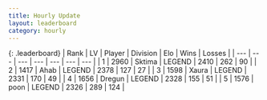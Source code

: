 ```yaml
---
title: Hourly Update
layout: leaderboard
category: hourly
---
```


{: .leaderboard}
| Rank | LV | Player | Division | Elo | Wins | Losses |
| --- | --- | --- | --- | --- | --- | --- |
| <span data-change="0">1</span> | 2960 | <span title="ID: 353063">Sktima</span> | LEGEND | <span data-change="0">2410</span> | <span data-change="0">262</span> | <span data-change="0">90</span> |
| <span data-change="0">2</span> | 1417 | <span title="ID: 402846">Ahab</span> | LEGEND | <span data-change="0">2378</span> | <span data-change="0">127</span> | <span data-change="0">27</span> |
| <span data-change="1">3</span> | 1598 | <span title="ID: 200908">Xaura</span> | LEGEND | <span data-change="0">2331</span> | <span data-change="0">170</span> | <span data-change="0">49</span> |
| <span data-change="1">4</span> | 1656 | <span title="ID: 337810">Dregun</span> | LEGEND | <span data-change="0">2328</span> | <span data-change="0">155</span> | <span data-change="0">51</span> |
| <span data-change="-2">5</span> | 1576 | <span title="ID: 540690">poon</span> | LEGEND | <span data-change="-36">2326</span> | <span data-change="1">289</span> | <span data-change="3">124</span> |